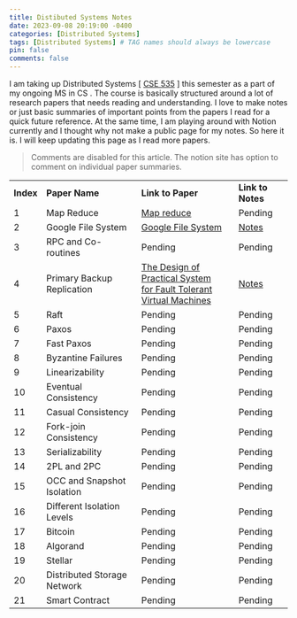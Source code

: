 ```yaml
---
title: Distibuted Systems Notes
date: 2023-09-08 20:19:00 -0400
categories: [Distributed Systems]
tags: [Distributed Systems] # TAG names should always be lowercase
pin: false
comments: false
---
```


I am taking up Distributed Systems [ <a href="http://mpaxos.com/teaching/ds/23fa/index.html" target="_blank">CSE 535</a> ] this semester as a part of my ongoing MS in CS . The course is basically structured around a lot of research papers that needs reading and understanding. I love to make notes or just basic summaries of important points from the papers I read for a quick future reference. At the same time, I am playing around with Notion currently and I thought why not make a public page for my notes. So here it is. I will keep updating this page as I read more papers.

> Comments are disabled for this article. The notion site has option to comment on individual paper summaries.

<table width="100%">
  <tr>
    <td><strong>Index</strong></td>
    <td><strong>Paper Name</strong></td>
    <td><strong>Link to Paper</strong></td>
    <td><strong>Link to Notes</strong></td>
  </tr>
  <tr>
    <td>1</td>
    <td>Map Reduce</td>
    <td><a href="http://mpaxos.com/teaching/ds/23fa/readings/mapreduce.pdf" target="_blank">Map reduce</a></td>
    <td>Pending</td>
  </tr>
  <tr>
    <td>2</td>
    <td>Google File System</td>
    <td><a href="http://mpaxos.com/teaching/ds/23fa/readings/gfs.pdf" target="_blank">Google File System</a></td>
    <td><a href="https://shubhamjawandhiya.notion.site/Google-File-System-ccc3341a559143f5a2b656fc1b5f2839" target="_blank">Notes </a></td>
  </tr>
  <tr>
    <td>3</td>
    <td>RPC and Co-routines</td>
    <td>Pending</td>
    <td>Pending</td>
  </tr>
  <tr>
    <td>4</td>
    <td>Primary Backup Replication</td>
    <td><a href="http://mpaxos.com/teaching/ds/23fa/readings/vm-ft.pdf" target="_blank">The Design of Practical System <br> for Fault Tolerant Virtual Machines</a></td>
    <td><a href="https://shubhamjawandhiya.notion.site/Primary-Backup-Replication-51b2c3a0c73e40dda3fedc056e0cc11f" target="_blank">Notes </a></td>
  </tr>
  <tr>
    <td>5</td>
    <td>Raft</td>
    <td>Pending</td>
    <td>Pending</td>
  </tr>
  <tr>
    <td>6</td>
    <td>Paxos</td>
    <td>Pending</td>
    <td>Pending</td>
  </tr>
  <tr>
    <td>7</td>
    <td>Fast Paxos</td>
    <td>Pending</td>
    <td>Pending</td>
  </tr>
  <tr>
    <td>8</td>
    <td>Byzantine Failures</td>
    <td>Pending</td>
    <td>Pending</td>
  </tr>
  <tr>
    <td>9</td>
    <td>Linearizability</td>
    <td>Pending</td>
    <td>Pending</td>
  </tr>
  <tr>
    <td>10</td>
    <td>Eventual Consistency</td>
    <td>Pending</td>
    <td>Pending</td>
  </tr>
  <tr>
    <td>11</td>
    <td>Casual Consistency</td>
    <td>Pending</td>
    <td>Pending</td>
  </tr>
  <tr>
    <td>12</td>
    <td>Fork-join Consistency</td>
    <td>Pending</td>
    <td>Pending</td>
  </tr>
  <tr>
    <td>13</td>
    <td>Serializability</td>
    <td>Pending</td>
    <td>Pending</td>
  </tr>
  <tr>
    <td>14</td>
    <td>2PL and 2PC</td>
    <td>Pending</td>
    <td>Pending</td>
  </tr>
  <tr>
    <td>15</td>
    <td>OCC and Snapshot Isolation</td>
    <td>Pending</td>
    <td>Pending</td>
  </tr>
  <tr>
    <td>16</td>
    <td>Different Isolation Levels</td>
    <td>Pending</td>
    <td>Pending</td>
  </tr>
  <tr>
    <td>17</td>
    <td>Bitcoin</td>
    <td>Pending</td>
    <td>Pending</td>
  </tr>
  <tr>
    <td>18</td>
    <td>Algorand</td>
    <td>Pending</td>
    <td>Pending</td>
  </tr>
  <tr>
    <td>19</td>
    <td>Stellar</td>
    <td>Pending</td>
    <td>Pending</td>
  </tr>
  <tr>
    <td>20</td>
    <td>Distributed Storage Network</td>
    <td>Pending</td>
    <td>Pending</td>
  </tr>
  <tr>
    <td>21</td>
    <td>Smart Contract</td>
    <td>Pending</td>
    <td>Pending</td>
  </tr>
</table>